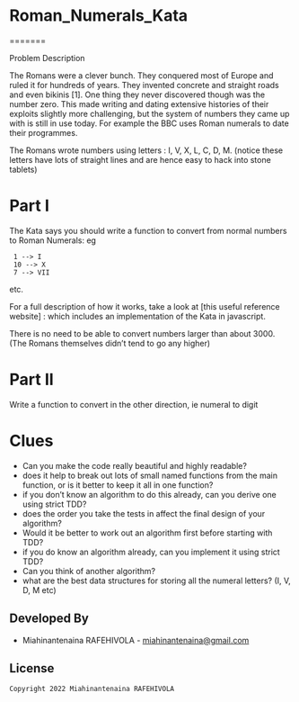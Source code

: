 # Roman_Numerals_Kata
=======

Problem Description

The Romans were a clever bunch. They conquered most of Europe and ruled it for hundreds of years. They invented concrete and straight roads and even bikinis [1]. One thing they never discovered though was the number zero. This made writing and dating extensive histories of their exploits slightly more challenging, but the system of numbers they came up with is still in use today. For example the BBC uses Roman numerals to date their programmes.

The Romans wrote numbers using letters : I, V, X, L, C, D, M. (notice these letters have lots of straight lines and are hence easy to hack into stone tablets)

# Part I

The Kata says you should write a function to convert from normal numbers to Roman Numerals: eg

     1 --> I
     10 --> X
     7 --> VII
etc.

For a full description of how it works, take a look at [this useful reference website] : which includes an implementation of the Kata in javascript.

There is no need to be able to convert numbers larger than about 3000. (The Romans themselves didn’t tend to go any higher)

# Part II

Write a function to convert in the other direction, ie numeral to digit


# Clues

*	 Can you make the code really beautiful and highly readable?
*	 does it help to break out lots of small named functions from the main function, or is it better to keep it all in one function?
*	 if you don’t know an algorithm to do this already, can you derive one using strict TDD?
*	 does the order you take the tests in affect the final design of your algorithm?
*	 Would it be better to work out an algorithm first before starting with TDD?
*	 if you do know an algorithm already, can you implement it using strict TDD?
*	 Can you think of another algorithm?
*	 what are the best data structures for storing all the numeral letters? (I, V, D, M etc)


Developed By
------------

* Miahinantenaina RAFEHIVOLA - <miahinantenaina@gmail.com>



License
-------

    Copyright 2022 Miahinantenaina RAFEHIVOLA

